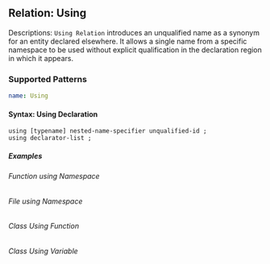 ## Relation: Using

Descriptions: `Using Relation` introduces an unqualified name as a synonym for an entity declared elsewhere. It allows a single name from a specific namespace to be used without explicit qualification in the declaration region in which it appears. 
### Supported Patterns

```yaml
name: Using
```

#### Syntax: Using Declaration

```text
using [typename] nested-name-specifier unqualified-id ;
using declarator-list ;
```

##### Examples

###### Function using Namespace



###### File using Namespace



###### Class Using Function



###### Class Using Variable


